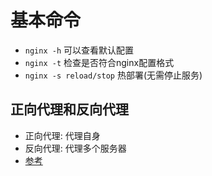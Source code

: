 # 基本命令
* `nginx -h` 可以查看默认配置
* `nginx -t` 检查是否符合nginx配置格式
* `nginx -s reload/stop` 热部署(无需停止服务)

## 正向代理和反向代理
* 正向代理: 代理自身
* 反向代理: 代理多个服务器
* [参考](https://blog.csdn.net/liuhenghui5201/article/details/90720442)